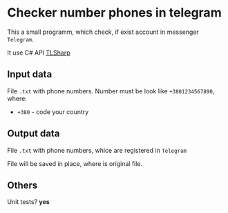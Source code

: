 # Checker number phones in telegram

This a small programm, which check, if exist account in messenger ```Telegram```.

It use C# API [TLSharp](https://github.com/sochix/TLSharp)

## Input data
File ```.txt``` with phone numbers. Number must be look like ```+3801234567890```, where:
- ```+380``` - code your country

## Output data
File ```.txt``` with phone numbers, whice are registered in ```Telegram```

File will be saved in place, where is original file.

## Others
Unit tests? **yes** 
